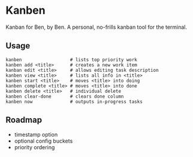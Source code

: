 # Kanben

Kanban for Ben, by Ben. A personal, no-frills kanban tool
for the terminal.


## Usage

```
kanben                  # lists top priority work
kanben add <title>      # creates a new work item
kanban edit <title>     # allows editing task description
kanben view <title>     # lists all info in <title>
kanben start <title>    # moves <title> into doing
kanben complete <title> # moves <title> into done
kanben delete <title>   # individual delete
kanben clear-done       # clears done column
kanben now              # outputs in-progress tasks
```

## Roadmap
- timestamp option
- optional config buckets
- priority ordering
